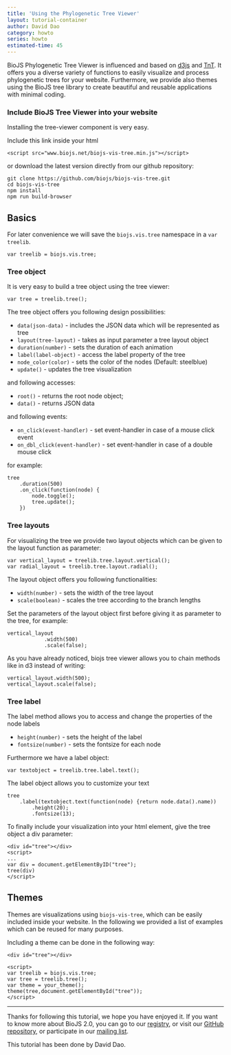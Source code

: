 ```yaml
---
title: 'Using the Phylogenetic Tree Viewer'
layout: tutorial-container
author: David Dao
category: howto
series: howto
estimated-time: 45
---
```


BioJS Phylogenetic Tree Viewer is influenced and based on [d3js]() and [TnT](). It offers you a diverse variety of functions to easily visualize and process phylogenetic trees for your website. Furthermore, we provide also themes using the BioJS tree library to create beautiful and reusable applications with minimal coding.

### Include BioJS Tree Viewer into your website

Installing the tree-viewer component is very easy.

Include this link inside your html
```
<script src="www.biojs.net/biojs-vis-tree.min.js"></script>
```

or download the latest version directly from our github repository:

```
git clone https://github.com/biojs/biojs-vis-tree.git
cd biojs-vis-tree
npm install
npm run build-browser

```

Basics
--------

For later convenience we will save the `biojs.vis.tree` namespace in a `var treelib`.

```
var treelib = biojs.vis.tree;
```

### Tree object

It is very easy to build a tree object using the tree viewer:

```
var tree = treelib.tree(); 
```

The tree object offers you following design possibilities:

- `data(json-data)`      - includes the JSON data which will be represented as tree
- `layout(tree-layout)`    - takes as input parameter a tree layout object
- `duration(number)`  - sets the duration of each animation
- `label(label-object)` - access the label property of the tree 
- `node_color(color)` - sets the color of the nodes (Default: steelblue)
- `update()` - updates the tree visualization 

and following accesses:

- `root()` - returns the root node object;
- `data()` - returns JSON data

and following events:

- `on_click(event-handler)` - set event-handler in case of a mouse click event
- `on_dbl_click(event-handler)` - set event-handler in case of a double mouse click

for example:

```
tree
    .duration(500)
    .on_click(function(node) {
        node.toggle();
        tree.update();
    })
```
### Tree layouts

For visualizing the tree we provide two layout objects which can be given to the layout function as parameter:

```
var vertical_layout = treelib.tree.layout.vertical();
var radial_layout = treelib.tree.layout.radial();
```

The layout object offers you following functionalities:

- `width(number)` - sets the width of the tree layout
- `scale(boolean)` - scales the tree according to the branch lengths

Set the parameters of the layout object first before giving it as parameter to the tree, for example:

```
vertical_layout
            .width(500)
            .scale(false);
```

As you have already noticed, biojs tree viewer allows you to chain methods like in d3 instead of writing:

```
vertical_layout.width(500);
vertical_layout.scale(false);
```

### Tree label 
The label method allows you to access and change the properties of the node labels
- `height(number)` - sets the height of the label
- `fontsize(number)` - sets the fontsize for each node

Furthermore we have a label object:

```
var textobject = treelib.tree.label.text();

```

The label object allows you to customize your text

```
tree
    .label(textobject.text(function(node) {return node.data().name))
        .height(20);
        .fontsize(13);
```



To finally include your visualization into your html element, give the tree object a div parameter:

```
<div id="tree"></div>
<script>
...
var div = document.getElementByID("tree");
tree(div)
</script>
```


Themes
--------
Themes are visualizations using `biojs-vis-tree`, which can be easily included inside your website.
In the following we provided a list of examples which can be reused for many purposes.

Including a theme can be done in the following way:

```
<div id="tree"></div>

<script>
var treelib = biojs.vis.tree; 
var tree = treelib.tree(); 
var theme = your_theme();
theme(tree,document.getElementById("tree"));
</script>

```




* * * * *

Thanks for following this tutorial, we hope you have enjoyed it. If you want to know more about BioJS 2.0, you can go to our [registry](http://www.ebi.ac.uk/Tools/biojs/registry/), or visit our [GitHub repository](https://github.com/biojs/biojs2), or participate in our [mailing list](https://groups.google.com/forum/#!forum/biojs).

This tutorial has been done by David Dao. 
